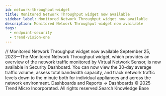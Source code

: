 ```yaml
---
id: network-throughput-widget
title: Monitored Network Throughput widget now available
sidebar_label: Monitored Network Throughput widget now available
description: Monitored Network Throughput widget now available
tags:
  - endpoint-security
  - trend-vision-one
---
```


/*<![CDATA[*/ $('#title').html($('meta[name=map-description]').attr('content')); /*]]>*/ Monitored Network Throughput widget now available September 25, 2023—The Monitored Network Throughput widget, which provides an overview of the network traffic monitored by Virtual Network Sensor, is now available in Security Dashboard. You can now view the 30-day average traffic volume, assess total bandwidth capacity, and track network traffic levels down to the minute both for individual appliances and across the network environment. Dashboards and Reports → Dashboards © 2025 Trend Micro Incorporated. All rights reserved.Search Knowledge Base